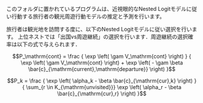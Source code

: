 このフォルダに置かれているプログラムは、近視眼的なNested Logitモデルに従い行動する旅行者の観光周遊行動モデルの推定と予測を行います。

旅行者は観光地を訪問する度に、以下のNested Logitモデルに従い選択を行います。
上位ネストでは「出国vs周遊継続」の選択を行います．周遊継続の選択確率は以下の式で与えられます．

```math
P_\mathrm{cont} = \frac { \exp \left( \gam V_\mathrm{cont} \right) } { \exp \left( \gam V_\mathrm{cont} \right) + \exp \left( - \gam \beta \bar{c}_{\mathrm{current},\mathrm{departure}} \right)  }
```

```math
P_k = \frac { \exp \left( \alpha_k - \beta \bar{c}_{\mathrm{cur},k} \right) } { \sum_{r \in K_{\mathrm{unvisited}}} \exp \left( \alpha_r - \beta \bar{c}_{\mathrm{cur},r} \right)  }
```

